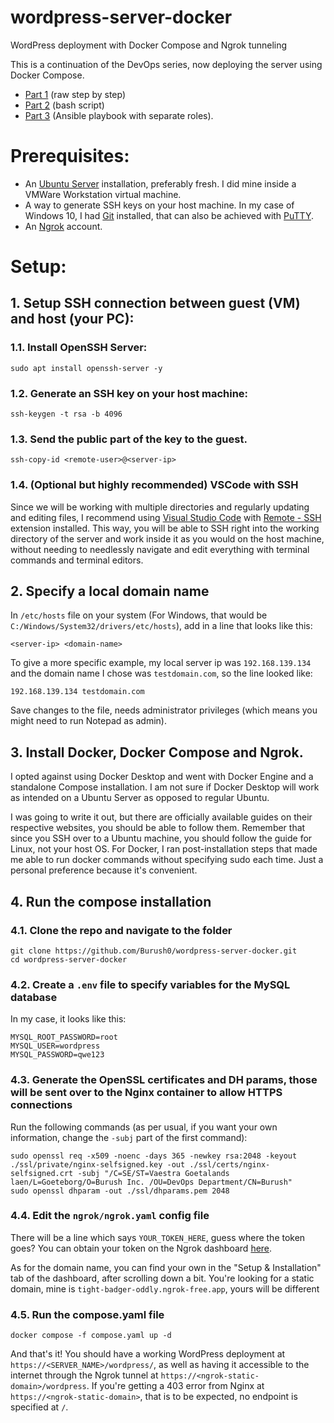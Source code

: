 # wordpress-server-docker
WordPress deployment with Docker Compose and Ngrok tunneling

This is a continuation of the DevOps series, now deploying the server using Docker Compose. 

- [Part 1](https://github.com/Burush0/wordpress-ubuntu-server) (raw step by step)
- [Part 2](https://github.com/Burush0/wordpress-server-bash) (bash script)
- [Part 3](https://github.com/Burush0/wordpress-server-ansible) (Ansible playbook with separate roles).

# Prerequisites:
- An [Ubuntu Server](https://ubuntu.com/download/server) installation, preferably fresh. I did mine inside a VMWare Workstation virtual machine.
- A way to generate SSH keys on your host machine. In my case of Windows 10, I had [Git](https://gitforwindows.org/) installed, that can also be achieved with [PuTTY](https://www.putty.org/).
- An [Ngrok](https://ngrok.com/) account.

# Setup:
## 1. Setup SSH connection between guest (VM) and host (your PC):

### 1.1. Install OpenSSH Server:

```
sudo apt install openssh-server -y
```

### 1.2. Generate an SSH key on your host machine:
```
ssh-keygen -t rsa -b 4096
```

### 1.3. Send the public part of the key to the guest. 

```
ssh-copy-id <remote-user>@<server-ip>
```

### 1.4. (Optional but highly recommended) VSCode with SSH

Since we will be working with multiple directories and regularly updating and editing files, I recommend using [Visual Studio Code](https://code.visualstudio.com/) with [Remote - SSH](https://marketplace.visualstudio.com/items?itemName=ms-vscode-remote.remote-ssh) extension installed. This way, you will be able to SSH right into the working directory of the server and work inside it as you would on the host machine, without needing to needlessly navigate and edit everything with terminal commands and terminal editors.

## 2. Specify a local domain name

In `/etc/hosts` file on your system (For Windows, that would be `C:/Windows/System32/drivers/etc/hosts`), add in a line that looks like this:
```
<server-ip> <domain-name>
```
To give a more specific example, my local server ip was `192.168.139.134` and the domain name I chose was `testdomain.com`, so the line looked like:
```
192.168.139.134 testdomain.com
```
Save changes to the file, needs administrator privileges (which means you might need to run Notepad as admin).

## 3. Install Docker, Docker Compose and Ngrok.

I opted against using Docker Desktop and went with Docker Engine and a standalone Compose installation. I am not sure if Docker Desktop will work as intended on a Ubuntu Server as opposed to regular Ubuntu.

I was going to write it out, but there are officially available guides on their respective websites, you should be able to follow them. Remember that since you SSH over to a Ubuntu machine, you should follow the guide for Linux, not your host OS. For Docker, I ran post-installation steps that made me able to run docker commands without specifying sudo each time. Just a personal preference because it's convenient.

## 4. Run the compose installation

### 4.1. Clone the repo and navigate to the folder
```
git clone https://github.com/Burush0/wordpress-server-docker.git
cd wordpress-server-docker
```
### 4.2. Create a `.env` file to specify variables for the MySQL database

In my case, it looks like this:
```
MYSQL_ROOT_PASSWORD=root
MYSQL_USER=wordpress
MYSQL_PASSWORD=qwe123
```

### 4.3. Generate the OpenSSL certificates and DH params, those will be sent over to the Nginx container to allow HTTPS connections

Run the following commands (as per usual, if you want your own information, change the `-subj` part of the first command):
```
sudo openssl req -x509 -noenc -days 365 -newkey rsa:2048 -keyout ./ssl/private/nginx-selfsigned.key -out ./ssl/certs/nginx-selfsigned.crt -subj "/C=SE/ST=Vaestra Goetalands laen/L=Goeteborg/O=Burush Inc. /OU=DevOps Department/CN=Burush"
sudo openssl dhparam -out ./ssl/dhparams.pem 2048
```

### 4.4. Edit the `ngrok/ngrok.yaml` config file

There will be a line which says `YOUR_TOKEN_HERE`, guess where the token goes? You can obtain your token on the Ngrok dashboard [here](https://dashboard.ngrok.com/get-started/your-authtoken).

As for the domain name, you can find your own in the "Setup & Installation" tab of the dashboard, after scrolling down a bit. You're looking for a static domain, mine is `tight-badger-oddly.ngrok-free.app`, yours will be different

### 4.5. Run the compose.yaml file
```
docker compose -f compose.yaml up -d 
```

And that's it! You should have a working WordPress deployment at `https://<SERVER_NAME>/wordpress/`, as well as having it accessible to the internet through the Ngrok tunnel at `https://<ngrok-static-domain>/wordpress`. If you're getting a 403 error from Nginx at `https://<ngrok-static-domain>`, that is to be expected, no endpoint is specified at `/`.
